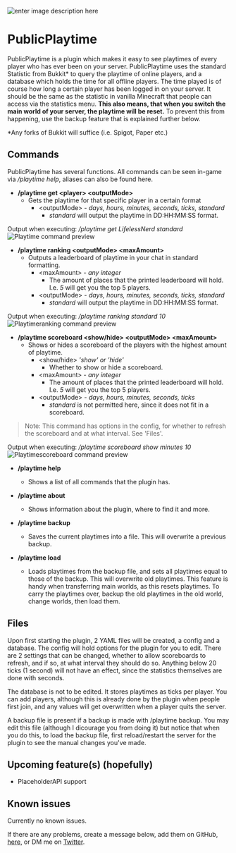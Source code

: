![enter image description here](https://i.imgur.com/YcSSgNX.png)
# PublicPlaytime 

PublicPlaytime is a plugin which makes it easy to see playtimes of every player who has ever been on your server. PublicPlaytime uses the standard Statistic from Bukkit* to query the playtime of online players, and a database which holds the time for all offline players. The time played is of course how long a certain player has been logged in on your server. It should be the same as the statistic in vanilla Minecraft that people can access via the statistics menu. **This also means, that when you switch the main world of your server, the playtime will be reset.** To prevent this from happening, use the backup feature that is explained further below.

*Any forks of Bukkit will suffice (i.e. Spigot, Paper etc.)

## Commands
PublicPlaytime has several functions. All commands can be seen in-game via _/playtime help_, aliases can also be found here.

* **/playtime get \<player> \<outputMode>** 
	* Gets the playtime for that specific player in a certain format
		* \<outputMode> - _days, hours, minutes, seconds, ticks, standard_
			* _standard_ will output the playtime in DD:HH:MM:SS format.

Output when executing: */playtime get LifelessNerd standard*
![Playtime command preview](https://i.imgur.com/0egFpdI.png)

* **/playtime ranking \<outputMode> \<maxAmount>** 
	* Outputs a leaderboard of playtime in your chat in standard formatting. 
		* \<maxAmount> - _any integer_ 
			* The amount of places that the printed leaderboard will hold. I.e. _5_ will get you the top 5 players.
		* \<outputMode> - _days, hours, minutes, seconds, ticks, standard_
			* _standard_ will output the playtime in DD:HH:MM:SS format.

Output when executing: */playtime ranking standard 10*
![Playtimeranking command preview](https://i.imgur.com/RnNj3Mb.png)

* **/playtime scoreboard \<show/hide> \<outputMode> \<maxAmount>** 
	* Shows or hides a scoreboard of the players with the highest amount of playtime.
		* \<show/hide> _'show' or 'hide'_
			* Whether to show or hide a scoreboard.
		* \<maxAmount> - _any integer_ 
			* The amount of places that the printed leaderboard will hold. I.e. _5_ will get you the top 5 players.
		* \<outputMode> - _days, hours, minutes, seconds, ticks_
			* _standard_ is not permitted here, since it does not fit in a scoreboard.

> Note: This command has options in the config, for whether to refresh the scoreboard and at what interval. See 'Files'.

Output when executing: */playtime scoreboard show minutes 10*
![Playtimescoreboard command preview](https://i.imgur.com/qcpobwm.png)

* **/playtime help**
	* Shows a list of all commands that the plugin has.

* **/playtime about**
	* Shows information about the plugin, where to find it and more.

* **/playtime backup**
	* Saves the current playtimes into a file. This will overwrite a previous backup.

* **/playtime load**
	* Loads playtimes from the backup file, and sets all playtimes equal to those of the backup. This will overwrite old playtimes. This feature is handy when transferring main worlds, as this resets playtimes. To carry the playtimes over, backup the old playtimes in the old world, change worlds, then load them.

## Files 
Upon first starting the plugin, 2 YAML files will be created, a config and a database. The config will hold options for the plugin for you to edit. There are 2 settings that can be changed, whether to allow scoreboards to refresh, and if so, at what interval they should do so. Anything below 20 ticks (1 second) will not have an effect, since the statistics themselves are done with seconds.

The database is not to be edited. It stores playtimes as ticks per player. You can add players, although this is already done by the plugin when people first join, and any values will get overwritten when a player quits the server. 

A backup file is present if a backup is made with /playtime backup. You may edit this file (although I dicourage you from doing it) but notice that when you do this, to load the backup file, first reload/restart the server for the plugin to see the manual changes you've made.

## Upcoming feature(s) (hopefully) 
- PlaceholderAPI support

## Known issues
Currently no known issues.

If there are any problems, create a message below, add them on GitHub, [here](https://github.com/LifelessNerd/PublicPlaytime/issues/new), or DM me on [Twitter](https://twitter.com/lukadevrij).
